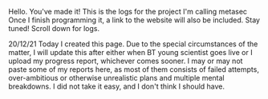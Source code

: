 Hello. 
You've made it!
This is the logs for the project I'm calling metasec
Once I finish programming it, a link to the website will also be included.
Stay tuned!
Scroll down for logs.
     
      

<p></p>
   

   

   














    







20/12/21
Today I created this page. Due to the special circumstances of the matter, I will update this after either when BT young scientist goes live or I upload my progress report, 
whichever comes sooner. I may or may not paste some of my reports here, as most of them consists of failed attempts, over-ambitious or otherwise unrealistic plans and multiple
mental breakdowns. I did not take it easy, and I don't think I should have.
